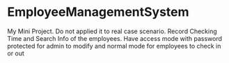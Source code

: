 # EmployeeManagementSystem
My Mini Project. 
Do not applied it to real case scenario.
Record Checking Time and Search Info of the employees.
Have access mode with password protected for admin to modify and normal mode for employees to check in or out
